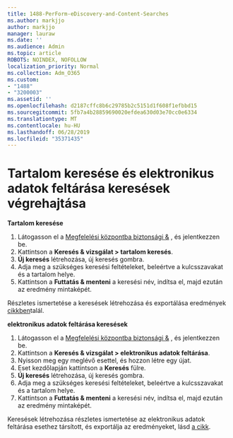 ```yaml
---
title: 1488-PerForm-eDiscovery-and-Content-Searches
ms.author: markjjo
author: markjjo
manager: lauraw
ms.date: ''
ms.audience: Admin
ms.topic: article
ROBOTS: NOINDEX, NOFOLLOW
localization_priority: Normal
ms.collection: Adm_O365
ms.custom:
- "1488"
- "3200003"
ms.assetid: ''
ms.openlocfilehash: d2187cffc8b6c29785b2c5151d1f608f1efbbd15
ms.sourcegitcommit: 5fb7a4b28859690020efdea630d03e70cc0e6334
ms.translationtype: MT
ms.contentlocale: hu-HU
ms.lasthandoff: 06/28/2019
ms.locfileid: "35371435"
---
```

# <a name="how-to-perform-content-searches-and-ediscovery-searches"></a>Tartalom keresése és elektronikus adatok feltárása keresések végrehajtása

**Tartalom keresése**

1. Látogasson el a [Megfelelési központba biztonsági &](https://protection.office.com) , és jelentkezzen be.
2. Kattintson a **Keresés & vizsgálat > tartalom keresés**.
3. **Új keresés** létrehozása, új keresés gombra.
4. Adja meg a szükséges keresési feltételeket, beleértve a kulcsszavakat és a tartalom helye.  
5. Kattintson a **Futtatás & menteni** a keresési név, indítsa el, majd ezután az eredmény mintaképét.

Részletes ismertetése a keresések létrehozása és exportálása eredmények [cikkben](https://docs.microsoft.com/office365/securitycompliance/content-search)talál.

**elektronikus adatok feltárása keresések**

1. Látogasson el a [Megfelelési központba biztonsági &](https://protection.office.com) , és jelentkezzen be.
2. Kattintson a **Keresés & vizsgálat > elektronikus adatok feltárása**.
3. Nyisson meg egy meglévő esettel, és hozzon létre egy újat.
4. Eset kezdőlapján kattintson a **Keresés** fülre.  
5. **Új keresés** létrehozása, új keresés gombra.
6. Adja meg a szükséges keresési feltételeket, beleértve a kulcsszavakat és a tartalom helye.  
7. Kattintson a **Futtatás & menteni** a keresési név, indítsa el, majd ezután az eredmény mintaképét.

Keresések létrehozása részletes ismertetése az elektronikus adatok feltárása esethez társított, és exportálja az eredményeket, lásd [a cikk](https://docs.microsoft.com/office365/securitycompliance/ediscovery-cases).